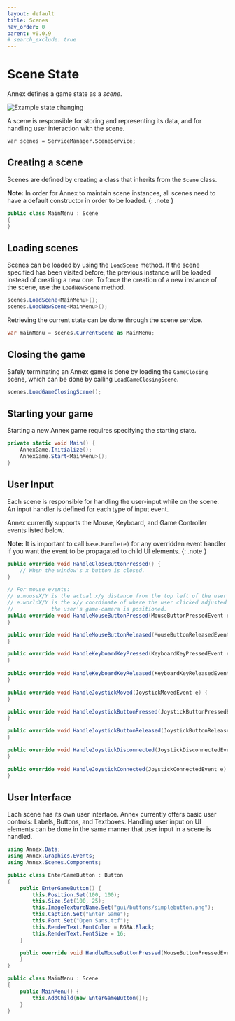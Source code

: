 ```yaml
---
layout: default
title: Scenes
nav_order: 0
parent: v0.0.9
# search_exclude: true
---
```


# Scene State
Annex defines a game state as a _scene_.

![Example state changing](https://i.imgur.com/aCfsysf.png)

A scene is responsible for storing and representing its data, and for handling user interaction with the scene.


```CSharp
var scenes = ServiceManager.SceneService;
```

## Creating a scene
Scenes are defined by creating a class that inherits from the ```Scene``` class.

**Note:** In order for Annex to maintain scene instances, all scenes need to have a default constructor in order to be loaded.
{: .note }
```cs
public class MainMenu : Scene 
{
}
```

## Loading scenes
Scenes can be loaded by using the ```LoadScene``` method.
If the scene specified has been visited before, the previous instance will be loaded instead of creating a new one. To force the creation of a new instance of the scene, use the ```LoadNewScene``` method.
```cs
scenes.LoadScene<MainMenu>();
scenes.LoadNewScene<MainMenu>();
```

Retrieving the current state can be done through the scene service.
```cs
var mainMenu = scenes.CurrentScene as MainMenu;
```

## Closing the game
Safely terminating an Annex game is done by loading the ```GameClosing``` scene, which can be done by calling ```LoadGameClosingScene```.

```cs
scenes.LoadGameClosingScene();
```

## Starting your game
Starting a new Annex game requires specifying the starting state. 

```cs
private static void Main() {
    AnnexGame.Initialize();
    AnnexGame.Start<MainMenu>();
}
```

## User Input
Each scene is responsible for handling the user-input while on the scene. An input handler is defined for each type of input event. 

Annex currently supports the Mouse, Keyboard, and Game Controller events listed below.

**Note:** It is important to call ```base.Handle(e)``` for any overridden event handler if you want the event to be propagated to child UI elements.
{: .note }
```cs
public override void HandleCloseButtonPressed() {
    // When the window's x button is closed.
}

// For mouse events:
// e.mouseX/Y is the actual x/y distance from the top left of the user's canvas.
// e.worldX/Y is the x/y coordinate of where the user clicked adjusted to where 
//            the user's game-camera is positioned.
public override void HandleMouseButtonPressed(MouseButtonPressedEvent e) {
}

public override void HandleMouseButtonReleased(MouseButtonReleasedEvent e) {
}

public override void HandleKeyboardKeyPressed(KeyboardKeyPressedEvent e) {
}
    
public override void HandleKeyboardKeyReleased(KeyboardKeyReleasedEvent e) {
}

public override void HandleJoystickMoved(JoystickMovedEvent e) {
}

public override void HandleJoystickButtonPressed(JoystickButtonPressedEvent e) {
}

public override void HandleJoystickButtonReleased(JoystickButtonReleasedEvent e) {
}

public override void HandleJoystickDisconnected(JoystickDisconnectedEvent e) {
}

public override void HandleJoystickConnected(JoystickConnectedEvent e) {
}

```

## User Interface
Each scene has its own user interface. Annex currently offers basic user controls: Labels, Buttons, and Textboxes. Handling user input on UI elements can be done in the same manner that user input in a scene is handled.

```cs
using Annex.Data;
using Annex.Graphics.Events;
using Annex.Scenes.Components;

public class EnterGameButton : Button
{
    public EnterGameButton() {
        this.Position.Set(100, 100);
        this.Size.Set(100, 25);
        this.ImageTextureName.Set("gui/buttons/simplebutton.png");
        this.Caption.Set("Enter Game");
        this.Font.Set("Open Sans.ttf");
        this.RenderText.FontColor = RGBA.Black;
        this.RenderText.FontSize = 16;
    }

    public override void HandleMouseButtonPressed(MouseButtonPressedEvent e) {
    }
}

public class MainMenu : Scene
{
    public MainMenu() {
        this.AddChild(new EnterGameButton());
    }
}
```
